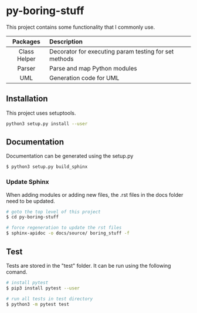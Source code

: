 # py-boring-stuff

This project contains some functionality that I commonly use.

| Packages | Description |
| :-: | :- |
| Class Helper | Decorator for executing param testing for set methods |
| Parser | Parse and map Python modules |
| UML | Generation code for UML |

## Installation

This project uses setuptools.

~~~bash
python3 setup.py install --user
~~~
## Documentation
Documentation can be generated using the setup.py

~~~bash
$ python3 setup.py build_sphinx
~~~

### Update Sphinx
When adding modules or adding new files, the .rst files in the docs folder need to be updated.

~~~bash
# goto the top level of this project
$ cd py-boring-stuff

# force regeneration to update the rst files
$ sphinx-apidoc -o docs/source/ boring_stuff -f
~~~


## Test
Tests are stored in the "test" folder.  It can be run using the following comand.

~~~bash
# install pytest
$ pip3 install pytest --user

# run all tests in test directory
$ python3 -m pytest test
~~~
